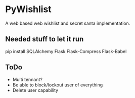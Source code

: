 # PyWishlist
A web based web wishlist and secret santa implementation.

## Needed stuff to let it run
pip install SQLAlchemy Flask Flask-Compress Flask-Babel

## ToDo
* Multi tennant?
* Be able to block/lockout user of everything
* Delete user capability
